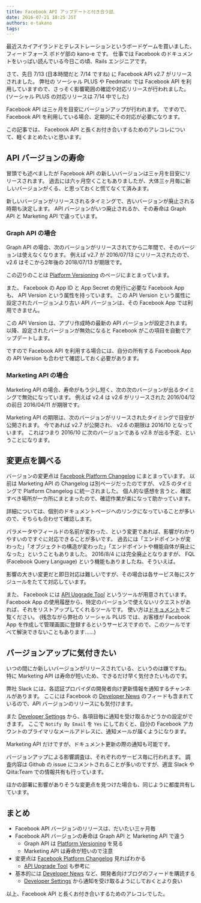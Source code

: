 ```yaml
---
title: Facebook API アップデートと付き合う話
date: 2016-07-21 18:25 JST
authors: e-takano
tags:
---
```


最近スカイアイランドとテレストレーションというボードゲームを買いました、フィードフォース ボドゲ部の kano-e です。
仕事では Facebook のドキュメントをいっぱい読んでいる今日この頃、Rails エンジニアです。

さて、先日 7/13 (日本時間だと 7/14 ですね) に Facebook API v2.7 がリリースされました。
弊社の ソーシャル PLUS や Feedmatic では Facebook API を利用していますので、さっそく影響範囲の確認や対応リリースが行われました。
(ソーシャル PLUS の対応リリースは 7/14 中でした)

Facebook API は三ヶ月を目安にバージョンアップが行われます。
ですので、Facebook API を利用している場合、定期的にその対応が必要になります。

この記事では、 Facebook API と長くお付き合いするためのアレコレについて、軽くまとめたいと思います。

<!--more-->

## API バージョンの寿命

冒頭でも述べましたが Facebook API の新しいバージョンは三ヶ月を目安にリリースされます。
過去には六ヶ月空くこともありましたが、大体三ヶ月毎に新しいバージョンがくる、と思っておくと慌てなくて済みます。

新しいバージョンがリリースされるタイミングで、古いバージョンが廃止される時期も決定します。
API バージョンがいつ廃止されるか、その寿命は Graph API と Marketing API で違っています。

### Graph API の場合

Graph API の場合、次のバージョンがリリースされてから二年間で、そのバージョンは使えなくなります。
例えば v2.7 が 2016/07/13 にリリースされたので、 v2.6 はそこから2年後の 2018/07/13 が期限です。

この辺りのことは [Platform Versioning](https://developers.facebook.com/docs/apps/versions) のページにまとまっています。

また、 Facebook の App ID と App Secret の発行に必要な Facebook App も、 API Version という属性を持っています。
この API Version という属性に設定されたバージョンより古い API バージョンは、その Facebook App では利用できません。

この API Version は、アプリ作成時の最新の API バージョンが設定されます。
以降、設定されたバージョンが無効になると Facebook がこの項目を自動でアップデートします。

ですので Facebook API を利用する場合には、自分の所有する Facebook App の API Version も合わせて確認しておく必要があります。

### Marketing API の場合

Marketing API の場合、寿命がもう少し短く、次の次のバージョンが出るタイミングで無効になっています。
例えば v2.4 は v2.6 がリリースされた 2016/04/12 の前日 2016/04/11 が期限です。

Marketing API の期限は、次のバージョンがリリースされたタイミングで目安が公開されます。
今であれば v2.7 が公開され、 v2.6 の期限は 2016/10 となっています。
これはつまり 2016/10 に次のバージョンである v2.8 が出る予定、ということになります。

## 変更点を調べる

バージョンの変更点は [Facebook Platform Changelog](https://developers.facebook.com/docs/apps/changelog) にまとまっています。
以前は Marketing API の Changelog は別ページだったのですが、 v2.5 のタイミングで Platform Changelog に統一されました。
個人的な感想を言うと、確認すべき場所が一カ所にまとまったので、確認作業が楽になって助かっています。

詳細については、個別のドキュメントページへのリンクになっていることが多いので、そちらも合わせて確認します。

パラメータやフィールドの名前が変わった、という変更であれば、影響がわかりやすいのですぐに対応できることが多いです。
過去には「エンドポイントが変わった」「オブジェクトの構造が変わった」「エンドポイントや機能自体が廃止になった」ということもありました。
2016/8/4 には完全廃止となりますが、 FQL (Facebook Query Language) という機能もありましたね、そういえば。

影響の大きい変更だと即日対応は難しいですが、その場合は各サービス毎にスケジュールをたてて対応しています。

また、 Facebook には [API Upgrade Tool](https://developers.facebook.com/tools/api_versioning/) というツールが用意されています。
Facebook App の使用履歴から、特定のバージョンで使えないリクエストがあれば、それをリストアップしてくれるツールです。
使い方は[ドキュメント](https://developers.facebook.com/docs/graph-api/advanced/api-upgrade-tool)をご覧ください。
(残念ながら弊社の ソーシャル PLUS では、お客様が Facebook App を作成して管理画面に登録するというサービスですので、このツールですべて解決できないこともあります……)

## バージョンアップに気付きたい

いつの間にか新しいバージョンがリリースされている、というのは嫌ですね。
特に Marketing API は寿命が短いため、できるだけ早く気付きたいものです。

弊社 Slack には、各認証プロバイダの開発者向け更新情報を通知するチャンネルがあります。
ここには Facebook の [Developer News](https://developers.facebook.com/blog/) のフィードも含まれているので、API バージョンのリリースにも気付けます。

また [Developer Settings](https://developers.facebook.com/settings/developer/contact/) から、各項目毎に通知を受け取るかどうかの設定ができます。
ここで `Notify By Email` を `Yes` にしておくと、自分の Facebook アカウントのプライマリなメールアドレスに、通知メールが届くようになります。

Marketing API だけですが、ドキュメント更新の際の通知も可能です。

バージョンアップによる影響調査は、それぞれのサービス毎に行われます。
調査内容は Github の issue にコメントされることが多いのですが、適宜 Slack や Qiita:Team での情報共有も行っています。

ほかの部署に影響がありそうな変更点を見つけた場合も、同じように都度共有しています。

## まとめ

* Facebook API バージョンのリリースは、だいたい三ヶ月毎
* Facebook API バージョンの寿命は Graph API と Marketing API で違う
  * Graph API は [Platform Versioning](https://developers.facebook.com/docs/apps/versions) を見る
  * Marketing API は寿命が短いので注意
* 変更点は [Facebook Platform Changelog](https://developers.facebook.com/docs/apps/changelog) 見ればわかる
  * [API Upgrade Tool](https://developers.facebook.com/tools/api_versioning/) も参考に
* 基本的には [Developer News](https://developers.facebook.com/blog/) など、開発者向けブログのフィードを購読する
  * [Developer Settings](https://developers.facebook.com/settings/developer/contact/) から通知を受け取るようにしておくとより良い

以上、Facebook API と長くお付き合いするためのアレコレでした。


